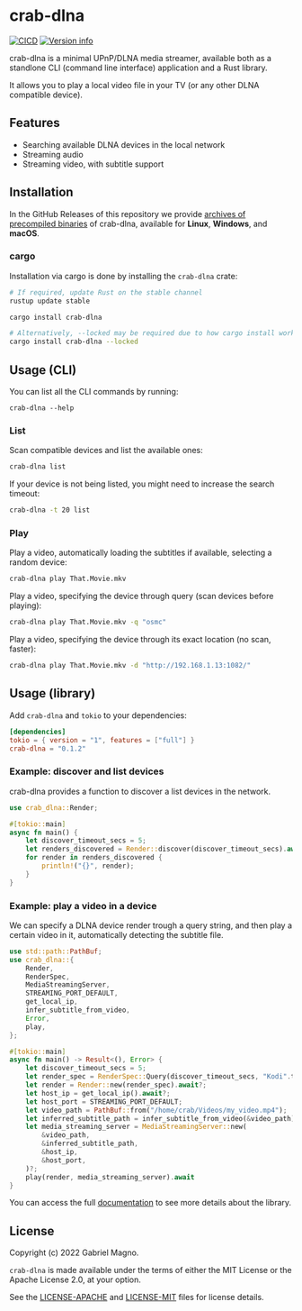 # crab-dlna
[![CICD](https://github.com/gabrielmagno/crab-dlna/actions/workflows/CICD.yml/badge.svg)](https://github.com/gabrielmagno/crab-dlna/actions/workflows/CICD.yml)
[![Version info](https://img.shields.io/crates/v/crab-dlna.svg)](https://crates.io/crates/crab-dlna)

crab-dlna is a minimal UPnP/DLNA media streamer, available both as a standlone CLI (command line interface) application and a Rust library.

It allows you to play a local video file in your TV (or any other DLNA compatible device).

## Features
 - Searching available DLNA devices in the local network
 - Streaming audio
 - Streaming video, with subtitle support

## Installation

In the GitHub Releases of this repository we provide [archives of precompiled binaries](https://github.com/gabrielmagno/crab-dlna/releases) of crab-dlna, available for **Linux**, **Windows**, and **macOS**.

### cargo

Installation via cargo is done by installing the `crab-dlna` crate:
```bash
# If required, update Rust on the stable channel
rustup update stable

cargo install crab-dlna

# Alternatively, --locked may be required due to how cargo install works
cargo install crab-dlna --locked
```

## Usage (CLI)

You can list all the CLI commands by running:
```
crab-dlna --help
```

### List

Scan compatible devices and list the available ones:
```bash
crab-dlna list
```

If your device is not being listed, you might need to increase the search timeout:
```bash
crab-dlna -t 20 list
```

### Play

Play a video, automatically loading the subtitles if available, selecting a random device:
```bash
crab-dlna play That.Movie.mkv
```

Play a video, specifying the device through query (scan devices before playing):
```bash
crab-dlna play That.Movie.mkv -q "osmc"
```

Play a video, specifying the device through its exact location (no scan, faster):
```bash
crab-dlna play That.Movie.mkv -d "http://192.168.1.13:1082/"
```

## Usage (library)

Add `crab-dlna` and `tokio` to your dependencies:
```toml
[dependencies] 
tokio = { version = "1", features = ["full"] }
crab-dlna = "0.1.2"
```

### Example: discover and list devices

crab-dlna provides a function to discover a list devices in the network.

```rust
use crab_dlna::Render;

#[tokio::main]
async fn main() {
    let discover_timeout_secs = 5;
    let renders_discovered = Render::discover(discover_timeout_secs).await.unwrap();
    for render in renders_discovered {
        println!("{}", render);
    }
}
```

### Example: play a video in a device

We can specify a DLNA device render trough a query string, 
and then play a certain video in it, automatically detecting 
the subtitle file.

```rust
use std::path::PathBuf;
use crab_dlna::{
    Render,
    RenderSpec,
    MediaStreamingServer,
    STREAMING_PORT_DEFAULT,
    get_local_ip,
    infer_subtitle_from_video,
    Error,
    play,
};

#[tokio::main]
async fn main() -> Result<(), Error> {
    let discover_timeout_secs = 5;
    let render_spec = RenderSpec::Query(discover_timeout_secs, "Kodi".to_string());
    let render = Render::new(render_spec).await?;
    let host_ip = get_local_ip().await?;
    let host_port = STREAMING_PORT_DEFAULT;
    let video_path = PathBuf::from("/home/crab/Videos/my_video.mp4");
    let inferred_subtitle_path = infer_subtitle_from_video(&video_path);
    let media_streaming_server = MediaStreamingServer::new(
        &video_path,
        &inferred_subtitle_path,
        &host_ip,
        &host_port,
    )?;
    play(render, media_streaming_server).await
}
```

You can access the full [documentation](https://docs.rs/crab-dlna/) to see more details about the library.

## License

Copyright (c) 2022 Gabriel Magno.

`crab-dlna` is made available under the terms of either the MIT License or the Apache License 2.0, at your option.

See the [LICENSE-APACHE](LICENSE-APACHE) and [LICENSE-MIT](LICENSE-MIT) files for license details.
